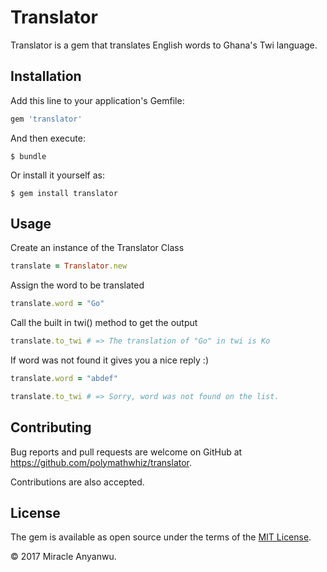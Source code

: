 # Translator

Translator is a gem that translates English words to Ghana's Twi language.

## Installation

Add this line to your application's Gemfile:

```ruby
gem 'translator'
```

And then execute:

    $ bundle

Or install it yourself as:

    $ gem install translator

## Usage

Create an instance of the Translator Class

```ruby
translate = Translator.new
```

Assign the word to be translated

```ruby
translate.word = "Go"
```

Call the built in twi() method to get the output

```ruby
translate.to_twi # => The translation of "Go" in twi is Ko
```

If word was not found it gives you a nice reply :)

```ruby
translate.word = "abdef"
```

```ruby
translate.to_twi # => Sorry, word was not found on the list.
```

## Contributing

Bug reports and pull requests are welcome on GitHub at https://github.com/polymathwhiz/translator.

Contributions are also accepted.

## License

The gem is available as open source under the terms of the [MIT License](http://opensource.org/licenses/MIT).

&copy; 2017 Miracle Anyanwu. 